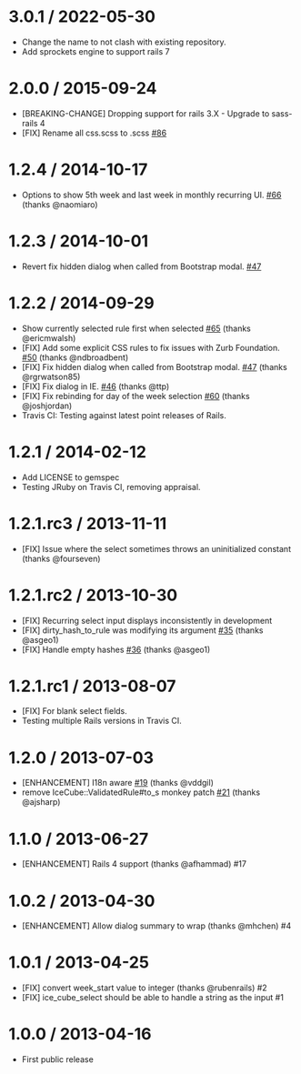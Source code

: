 # 3.0.1 / 2022-05-30

* Change the name to not clash with existing repository.
* Add sprockets engine to support rails 7

# 2.0.0 / 2015-09-24

* [BREAKING-CHANGE] Dropping support for rails 3.X - Upgrade to sass-rails 4
* [FIX] Rename all css.scss to .scss [#86](https://github.com/GetJobber/ice_cube_select/pull/86)

# 1.2.4 / 2014-10-17

* Options to show 5th week and last week in monthly recurring UI. [#66](https://github.com/GetJobber/ice_cube_select/pull/66) (thanks @naomiaro)

# 1.2.3 / 2014-10-01

* Revert fix hidden dialog when called from Bootstrap modal. [#47](https://github.com/GetJobber/ice_cube_select/pull/47)

# 1.2.2 / 2014-09-29

* Show currently selected rule first when selected [#65](https://github.com/GetJobber/ice_cube_select/pull/65) (thanks @ericmwalsh)
* [FIX] Add some explicit CSS rules to fix issues with Zurb Foundation. [#50](https://github.com/GetJobber/ice_cube_select/pull/50) (thanks @ndbroadbent)
* [FIX] Fix hidden dialog when called from Bootstrap modal. [#47](https://github.com/GetJobber/ice_cube_select/pull/47) (thanks @rgrwatson85)
* [FIX] Fix dialog in IE. [#46](https://github.com/GetJobber/ice_cube_select/pull/46) (thanks @ttp)
* [FIX] Fix rebinding for day of the week selection [#60](https://github.com/GetJobber/ice_cube_select/pull/60) (thanks @joshjordan)
* Travis CI: Testing against latest point releases of Rails.

# 1.2.1 / 2014-02-12

* Add LICENSE to gemspec
* Testing JRuby on Travis CI, removing appraisal.

# 1.2.1.rc3 / 2013-11-11

* [FIX] Issue where the select sometimes throws an uninitialized
constant (thanks @fourseven)

# 1.2.1.rc2 / 2013-10-30

* [FIX] Recurring select input displays inconsistently in development
* [FIX] dirty_hash_to_rule was modifying its argument [#35](https://github.com/GetJobber/ice_cube_select/pull/35) (thanks @asgeo1)
* [FIX] Handle empty hashes [#36](https://github.com/GetJobber/ice_cube_select/pull/36) (thanks @asgeo1)

# 1.2.1.rc1 / 2013-08-07

* [FIX] For blank select fields.
* Testing multiple Rails versions in Travis CI.

# 1.2.0 / 2013-07-03

* [ENHANCEMENT] I18n aware [#19](https://github.com/GetJobber/ice_cube_select/pull/19) (thanks @vddgil)
* remove IceCube::ValidatedRule#to_s monkey patch [#21](https://github.com/GetJobber/ice_cube_select/pull/21) (thanks @ajsharp)

# 1.1.0 / 2013-06-27

* [ENHANCEMENT] Rails 4 support (thanks @afhammad) #17

# 1.0.2 / 2013-04-30

* [ENHANCEMENT] Allow dialog summary to wrap (thanks @mhchen) #4

# 1.0.1 / 2013-04-25

* [FIX] convert week_start value to integer (thanks @rubenrails) #2
* [FIX] ice_cube_select should be able to handle a string as the input #1

# 1.0.0 / 2013-04-16

* First public release

